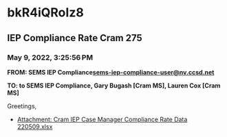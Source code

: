 # bkR4iQRoIz8
## IEP Compliance Rate Cram 275
### May 9, 2022, 3:25:56 PM
**FROM: SEMS IEP Compliance<sems-iep-compliance-user@nv.ccsd.net>**

**TO: to SEMS IEP Compliance, Gary Bugash [Cram MS], Lauren Cox [Cram MS]**


Greetings,  





* [Attachment: Cram IEP Case Manager Compliance Rate Data 220509.xlsx](bkR4iQRoIz8-attachment-1.xlsx)
